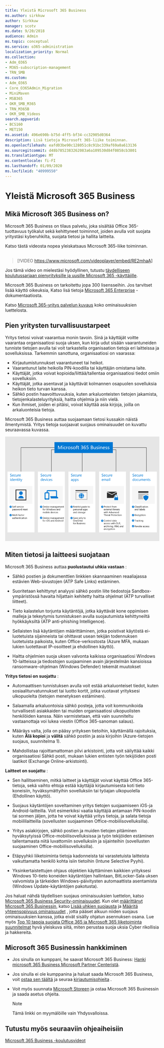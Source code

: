 ```yaml
---
title: Yleistä Microsoft 365 Business
ms.author: sirkkuw
author: Sirkkuw
manager: scotv
ms.date: 9/20/2018
audience: Admin
ms.topic: conceptual
ms.service: o365-administration
localization_priority: Normal
ms.collection:
- Adm_O365
- M365-subscription-management
- TRN_SMB
ms.custom:
- Adm_O365
- Core_O365Admin_Migration
- MiniMaven
- MSB365
- OKR_SMB_M365
- TRN_M365B
- OKR_SMB_Videos
search.appverid:
- BCS160
- MET150
ms.assetid: 496e690b-b75d-4ff5-bf34-cc32905d0364
description: Lisä tietoja Microsoft 365-liike toiminnan.
ms.openlocfilehash: eafd03be90c128051c8c91bc339af69a0a613136
ms.sourcegitcommit: d48b7852383262083a6a109530d84f0858cb3801
ms.translationtype: MT
ms.contentlocale: fi-FI
ms.lasthandoff: 01/09/2020
ms.locfileid: "40999550"
---
```

# <a name="overview-of-microsoft-365-business"></a>Yleistä Microsoft 365 Business

## <a name="what-is-microsoft-365-business"></a>Mikä Microsoft 365 Business on?

Microsoft 365 Business on tilaus palvelu, joka sisältää Office 365-tuottavuus työkalut sekä kehittyneet toiminnot, joiden avulla voit suojata yritystäsi kyberuhkilta, suojata tietosi ja hallita laitteita.

Katso tästä videosta nopea yleiskatsaus Microsoft 365-liike toiminnan.<br><br>

> [!VIDEO https://www.microsoft.com/videoplayer/embed/RE2mhaA] 
  
Jos tämä video on mielestäsi hyödyllinen, tutustu [täydelliseen koulutussarjaan pienyrityksille ja uusille Microsoft 365 -käyttäjille](https://support.office.com/article/6ab4bbcd-79cf-4000-a0bd-d42ce4d12816). 

Microsoft 365 Business on tarkoitettu jopa 300 lisensseihin. Jos tarvitset lisää käyttö oikeuksia, Katso lisä tietoja [Microsoft 365 Enterprise](https://go.microsoft.com/fwlink/p/?linkid=860986) -dokumentaatiosta.

Katso [Microsoft 365-yritys palvelun kuvaus](https://docs.microsoft.com/office365/servicedescriptions/microsoft-365-service-descriptions/microsoft-365-business-service-description) koko ominaisuuksien luettelosta.
  
## <a name="small-business-security-needs"></a>Pien yritysten turvallisuustarpeet

Yritys tietosi voivat vaarantua monin tavoin. Sinä ja käyttäjät voitte vaarantaa organisaatiosi suoja uksen, kun kirja udut sisään vaarantuneiden tunniste tietojen avulla tai voit tarkastella organisaation tietoja eri laitteissa ja sovelluksissa. Tarkemmin sanottuna, organisaatiosi on vaarassa:

- Kirjautumistunnukset vaarantuneet tai heikot.
- Vaarantunut laite heikolla PIN-koodilla tai käyttäjän omistama laite.
- Käyttäjät, jotka voivat kopioida/liittää/tallentaa organisaatiosi tiedot omiin sovelluksiin.
- Käyttäjät, jotka asentavat ja käyttävät kolmannen osapuolen sovelluksia heikon tieto turvan kanssa.
- Sähkö postin haavoittuvuuksia, kuten arkaluonteisten tietojen jakamista, tietojenkalasteluyrityksiä, haitta ohjelmia ja niin vielä.
- Kun ihmiset, joiden ei pitäisi, voivat käyttää asia kirjoja, joilla on arkaluonteisia tietoja.

Microsoft 365 Business auttaa suojaamaan tietosi kussakin näistä ilmentymistä. Yritys tietoja suojaavat suojaus ominaisuudet on kuvattu seuraavassa kuvassa.

![Luku, joka osoittaa, miten M365B suojelee yritystäsi.](media/m365businessvalueadd.png)

## <a name="how-your-data-and-devices-are-protected"></a>Miten tietosi ja laitteesi suojataan

Microsoft 365 Business auttaa **puolustautui uhkia vastaan** :

- Sähkö postien ja dokumenttien linkkien skannaaminen reaaliajassa estävien Web-sivustojen (ATP Safe Links) estäminen.

- Suoritetaan kehittynyt analyysi sähkö postin liite tiedostoja Sandbox-ympäristössä havaita hiljattain kehitetty haitta ohjelmat (ATP turvalliset liitteet). 

- Tieto kalastelun torjunta käytäntöjä, jotka käyttävät kone oppimisen malleja ja tekeytymis tunnistuksen avulla suojautumista kehittyneiltä hyökkäyksiltä (ATP anti-phishing Intelligence). 

- Sellaisten lisä käytäntöjen määrittäminen, jotka poistivat käytöstä ei-luotetuista sijainneista tai ohittavat usean tekijän todennuksen luotetuista paikoista, kuten Office-verkostosta (Azure MFA, mukaan lukien luotettavat IP-osoitteet ja ehdollinen käyttö). 

- Haitta ohjelmien suoja uksen valvonta kaikissa organisaatiosi Windows 10-laitteissa ja tiedostojen suojaaminen avain järjestelmän kansioissa ransomware-ohjelman (Windows Defender) tekemät muutokset

**Yritys tietosi on suojattu** :

- Automaattisen tunnistuksen avulla voit estää arkaluonteiset tiedot, kuten sosiaaliturvatunnukset tai luotto kortit, jotka vuotavat yrityksesi ulkopuolelta (tietojen menetyksen estäminen). 

- Salaamalla arkaluontoisia sähkö posteja, jotta voit kommunikoida turvallisesti asiakkaiden tai muiden organisaatiosi ulkopuolisten henkilöiden kanssa. Näin varmistetaan, että vain suunniteltu vastaanottaja voi lukea viestin (Office 365-sanoman salaus).

- Määräys valta, jolla on pääsy yrityksen tietoihin, käyttämällä rajoituksia, kuten **Älä kopioi** ja **välitä** sähkö postiin ja asia kirjoihin (Azure-tietojen suojaus, suunnitelma 1).

- Mahdollistaa rajoittamattoman pilvi arkistointi, jotta voit säilyttää kaikki organisaatiosi Sähkö posti, mukaan lukien entisten työn tekijöiden posti laatikot (Exchange Online-arkistointi).

**Laitteet on suojattu** :

- Sen hallitseminen, mitkä laitteet ja käyttäjät voivat käyttää Office 365-tietoja, sekä vaihto ehtoja estää käyttäjiä kirjautumisesta koti tieto koneisiin, hyväksymättyihin sovelluksiin tai työajan ulkopuolella (Ehdollinen käyttö).

- Suojaus käytäntöjen soveltaminen yritys tietojen suojaamiseen iOS-ja Android-laitteilla. Voit esimerkiksi vaatia käyttäjiä antamaan PIN-koodin tai sormen jäljen, jotta he voivat käyttää yritys tietoja, ja salata tietoja mobiililaitteilla (sovellusten suojaaminen Office-mobiilisovelluksilla).

- Yritys asiakirjojen, sähkö postien ja muiden tietojen pitäminen hyväksytyissä Office-mobiilisovelluksissa ja työn tekijöiden estäminen tallentamasta niitä luvattomiin sovelluksiin ja sijainteihin (sovellusten suojaaminen Office-mobiilisovelluksilla).

- Etäpyyhkii liiketoiminta tietoja kadonneista tai varastetuista laitteista vaikuttamatta henkilö kohta isiin tietoihin (Intune Selective Pyyhi).

- Yksinkertaistettujen ohjaus objektien käyttäminen kaikkien yrityksesi Windows 10-tieto koneiden käytäntöjen hallintaan, BitLocker-Sala uksen valvomista ja tärkeiden Windows-päivitysten automaattista asentamista (Windows Update-käytäntöjen pakotusta).

Jos haluat nähdä täydellisen suojaus ominaisuuksien luettelon, katso [Microsoft 365 Business Security-ominaisuudet](security-features.md). Kun olet [määrittänyt Microsoft 365 Businessin](set-up.md), katso [Lisää uhkien suojausta](increase-threat-protection.md) ja [Määritä yhteensopivuus ominaisuudet](set-up-compliance.md) , jotta pääset alkuun niiden suojaus ominaisuuksien kanssa, jotka eivät sisälly ohjatun asennuksen osana. Lue myös [Top 10 tapoja suojata Office 365 ja Microsoft 365 liiketoiminta suunnitelmat](https://docs.microsoft.com/office365/admin/security-and-compliance/secure-your-business-data) hyvä yleiskuva siitä, miten perustaa suoja uksia Cyber rikollisia ja hakkereita.

## <a name="get-microsoft-365-business"></a>Microsoft 365 Businessin hankkiminen

- Jos sinulla on kumppani, he saavat Microsoft 365 Business: [Hanki microsoft 365 Business Microsoft Partner Centeristä](get-microsoft-365-business.md#get-microsoft-365-business-from-microsoft-partner-center).

- Jos sinulla ei ole kumppanina ja haluat saada Microsoft 365 Business, voit [ostaa sen täältä](https://www.microsoft.com/microsoft-365/business) ja seuraa [kirjautumisohjeita](sign-up.md) .

- Voit myös suunnata [Microsoft Storeen](https://www.microsoft.com/en-us/store/locations/find-a-store?icid=gm_fy18_hol_bopis_feature3&CustomerIntent=Consumer) ja ostaa Microsoft 365 Businessin ja saada asetus ohjeita.

    > [!NOTE]
    > Tämä linkki on myymälöille vain Yhdysvalloissa.

## <a name="see-also"></a>Tutustu myös seuraaviin ohjeaiheisiin

[Microsoft 365 Business -koulutusvideot](https://support.office.com/article/6ab4bbcd-79cf-4000-a0bd-d42ce4d12816)
